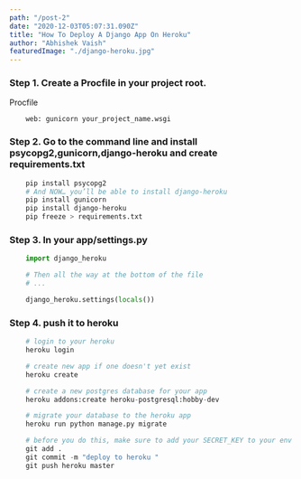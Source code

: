```yaml
---
path: "/post-2"
date: "2020-12-03T05:07:31.090Z"
title: "How To Deploy A Django App On Heroku"
author: "Abhishek Vaish"
featuredImage: "./django-heroku.jpg"
---
```


### Step 1. Create a Procfile in your project root.
Procfile
```
	web: gunicorn your_project_name.wsgi
```

### Step 2. Go to the command line and install psycopg2,gunicorn,django-heroku and create requirements.txt
```py
	pip install psycopg2
	# And NOW… you’ll be able to install django-heroku 
	pip install gunicorn
	pip install django-heroku
	pip freeze > requirements.txt
```

### Step 3. In your app/settings.py
```py
	import django_heroku 

	# Then all the way at the bottom of the file
	# ... 

	django_heroku.settings(locals()) 
```


### Step 4. push it to heroku
```py
	# login to your heroku
	heroku login

	# create new app if one doesn't yet exist
	heroku create

	# create a new postgres database for your app
	heroku addons:create heroku-postgresql:hobby-dev

	# migrate your database to the heroku app
	heroku run python manage.py migrate

	# before you do this, make sure to add your SECRET_KEY to your env variables in your heroku app settings
	git add .
	git commit -m "deploy to heroku "
	git push heroku master
```
